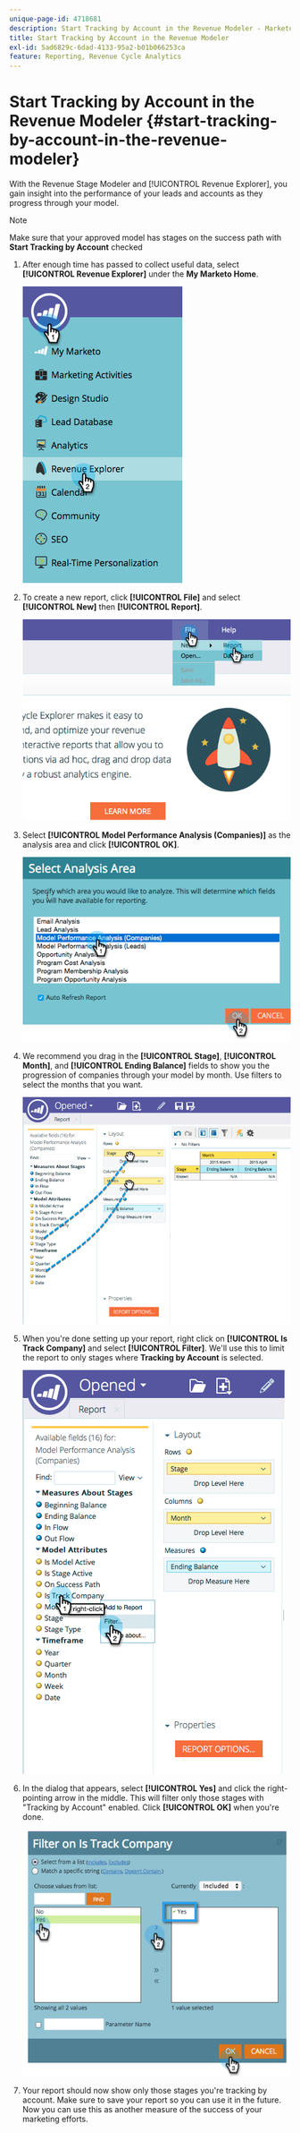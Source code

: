 ```yaml
---
unique-page-id: 4718681
description: Start Tracking by Account in the Revenue Modeler - Marketo Docs - Product Documentation
title: Start Tracking by Account in the Revenue Modeler
exl-id: 5ad6829c-6dad-4133-95a2-b01b066253ca
feature: Reporting, Revenue Cycle Analytics
---
```

# Start Tracking by Account in the Revenue Modeler {#start-tracking-by-account-in-the-revenue-modeler}

With the Revenue Stage Modeler and [!UICONTROL Revenue Explorer], you gain insight into the performance of your leads and accounts as they progress through your model.

>[!NOTE]
>
>Make sure that your approved model has stages on the success path with **Start Tracking by Account** checked

1. After enough time has passed to collect useful data, select **[!UICONTROL Revenue Explorer]** under the **My Marketo Home**.

   ![](assets/image2015-4-29-16-3a36-3a2.png)

1. To create a new report, click **[!UICONTROL File]** and select **[!UICONTROL New]** then **[!UICONTROL Report]**.

   ![](assets/image2015-4-29-16-3a38-3a44.png)

1. Select **[!UICONTROL Model Performance Analysis (Companies)]** as the analysis area and click **[!UICONTROL OK]**.

   ![](assets/image2015-4-29-16-3a41-3a47.png)

1. We recommend you drag in the **[!UICONTROL Stage]**, **[!UICONTROL Month]**, and **[!UICONTROL Ending Balance]** fields to show you the progression of companies through your model by month. Use filters to select the months that you want.

   ![](assets/image2015-4-29-17-3a16-3a1.png)

1. When you're done setting up your report, right click on **[!UICONTROL Is Track Company]** and select **[!UICONTROL Filter]**. We'll use this to limit the report to only stages where **Tracking by Account** is selected.

   ![](assets/image2015-4-29-17-3a18-3a9.png)

1. In the dialog that appears, select **[!UICONTROL Yes]** and click the right-pointing arrow in the middle. This will filter only those stages with "Tracking by Account" enabled. Click **[!UICONTROL OK]** when you're done.

   ![](assets/image2015-6-9-16-3a21-3a3.png)

1. Your report should now show only those stages you're tracking by account. Make sure to save your report so you can use it in the future. Now you can use this as another measure of the success of your marketing efforts.
